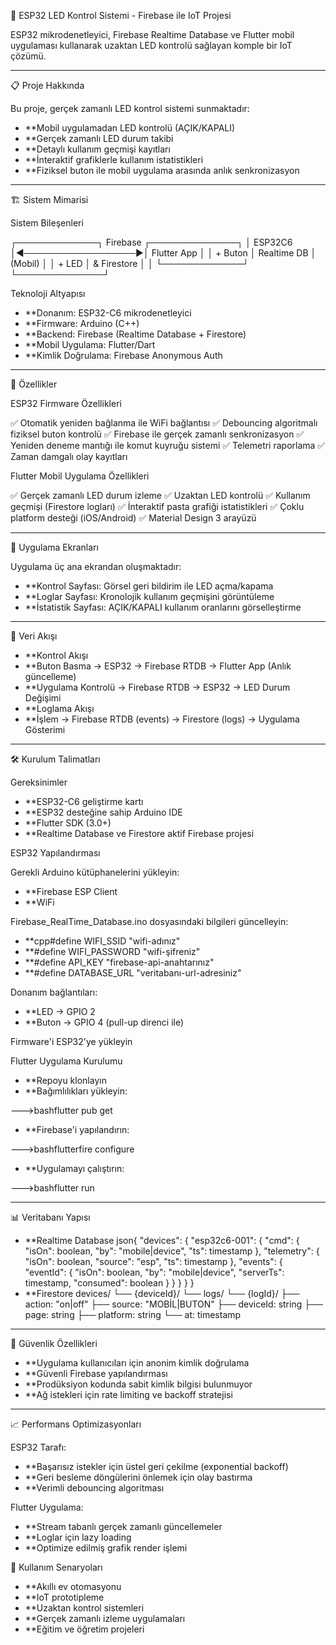 🚀 ESP32 LED Kontrol Sistemi - Firebase ile IoT Projesi

ESP32 mikrodenetleyici, Firebase Realtime Database ve Flutter mobil uygulaması kullanarak uzaktan LED kontrolü sağlayan komple bir IoT çözümü.

---

📋 Proje Hakkında

Bu proje, gerçek zamanlı LED kontrol sistemi sunmaktadır:

- **Mobil uygulamadan LED kontrolü (AÇIK/KAPALI)
- **Gerçek zamanlı LED durum takibi
- **Detaylı kullanım geçmişi kayıtları
- **İnteraktif grafiklerle kullanım istatistikleri
- **Fiziksel buton ile mobil uygulama arasında anlık senkronizasyon

---

🏗️ Sistem Mimarisi

Sistem Bileşenleri

┌─────────────┐     Firebase      ┌──────────────┐
│   ESP32C6   │◄──────────────────►│ Flutter App  │
│  + Buton    │   Realtime DB      │   (Mobil)    │
│  + LED      │   & Firestore      │              │
└─────────────┘                    └──────────────┘

Teknoloji Altyapısı

- **Donanım: ESP32-C6 mikrodenetleyici
- **Firmware: Arduino (C++)
- **Backend: Firebase (Realtime Database + Firestore)
- **Mobil Uygulama: Flutter/Dart
- **Kimlik Doğrulama: Firebase Anonymous Auth

---

🔧 Özellikler

ESP32 Firmware Özellikleri

✅ Otomatik yeniden bağlanma ile WiFi bağlantısı
✅ Debouncing algoritmalı fiziksel buton kontrolü
✅ Firebase ile gerçek zamanlı senkronizasyon
✅ Yeniden deneme mantığı ile komut kuyruğu sistemi
✅ Telemetri raporlama
✅ Zaman damgalı olay kayıtları

Flutter Mobil Uygulama Özellikleri

✅ Gerçek zamanlı LED durum izleme
✅ Uzaktan LED kontrolü
✅ Kullanım geçmişi (Firestore logları)
✅ İnteraktif pasta grafiği istatistikleri
✅ Çoklu platform desteği (iOS/Android)
✅ Material Design 3 arayüzü

---

📱 Uygulama Ekranları

Uygulama üç ana ekrandan oluşmaktadır:

- **Kontrol Sayfası: Görsel geri bildirim ile LED açma/kapama
- **Loglar Sayfası: Kronolojik kullanım geçmişini görüntüleme
- **İstatistik Sayfası: AÇIK/KAPALI kullanım oranlarını görselleştirme

---

🚦 Veri Akışı

- **Kontrol Akışı
- **Buton Basma → ESP32 → Firebase RTDB → Flutter App (Anlık güncelleme)
- **Uygulama Kontrolü → Firebase RTDB → ESP32 → LED Durum Değişimi
- **Loglama Akışı
- **İşlem → Firebase RTDB (events) → Firestore (logs) → Uygulama Gösterimi

---

🛠️ Kurulum Talimatları

Gereksinimler

- **ESP32-C6 geliştirme kartı
- **ESP32 desteğine sahip Arduino IDE
- **Flutter SDK (3.0+)
- **Realtime Database ve Firestore aktif Firebase projesi

ESP32 Yapılandırması

Gerekli Arduino kütüphanelerini yükleyin:

- **Firebase ESP Client
- **WiFi


Firebase_RealTime_Database.ino dosyasındaki bilgileri güncelleyin:

- **cpp#define WIFI_SSID "wifi-adınız"
- **#define WIFI_PASSWORD "wifi-şifreniz"
- **#define API_KEY "firebase-api-anahtarınız"
- **#define DATABASE_URL "veritabanı-url-adresiniz"

Donanım bağlantıları:

- **LED → GPIO 2
- **Buton → GPIO 4 (pull-up direnci ile)


Firmware'i ESP32'ye yükleyin

Flutter Uygulama Kurulumu

- **Repoyu klonlayın
- **Bağımlılıkları yükleyin:

--->bashflutter pub get

- **Firebase'i yapılandırın:

--->bashflutterfire configure

- **Uygulamayı çalıştırın:

--->bashflutter run

---

📊 Veritabanı Yapısı

- **Realtime Database
json{
  "devices": {
    "esp32c6-001": {
      "cmd": {
        "isOn": boolean,
        "by": "mobile|device",
        "ts": timestamp
      },
      "telemetry": {
        "isOn": boolean,
        "source": "esp",
        "ts": timestamp
      },
      "events": {
        "eventId": {
          "isOn": boolean,
          "by": "mobile|device",
          "serverTs": timestamp,
          "consumed": boolean
        }
      }
    }
  }
}
- **Firestore
devices/
  └── {deviceId}/
      └── logs/
          └── {logId}/
              ├── action: "on|off"
              ├── source: "MOBİL|BUTON"
              ├── deviceId: string
              ├── page: string
              ├── platform: string
              └── at: timestamp

---

🔐 Güvenlik Özellikleri

- **Uygulama kullanıcıları için anonim kimlik doğrulama
- **Güvenli Firebase yapılandırması
- **Prodüksiyon kodunda sabit kimlik bilgisi bulunmuyor
- **Ağ istekleri için rate limiting ve backoff stratejisi

---

📈 Performans Optimizasyonları

ESP32 Tarafı:

- **Başarısız istekler için üstel geri çekilme (exponential backoff)
- **Geri besleme döngülerini önlemek için olay bastırma
- **Verimli debouncing algoritması


Flutter Uygulama:

- **Stream tabanlı gerçek zamanlı güncellemeler
- **Loglar için lazy loading
- **Optimize edilmiş grafik render işlemi



🎯 Kullanım Senaryoları

- **Akıllı ev otomasyonu
- **IoT prototipleme
- **Uzaktan kontrol sistemleri
- **Gerçek zamanlı izleme uygulamaları
- **Eğitim ve öğretim projeleri
